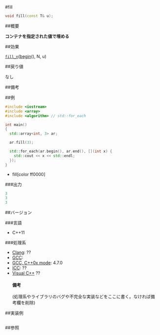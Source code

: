 #fill
```cpp
void fill(const T& u);
```

##概要

<b>コンテナを指定された値で埋める</b>


##効果

[`fill_n`](/reference/algorithm/fill_n.md)([begin](/reference/array/begin.md)(), N, u)

##戻り値

なし


##備考



##例

```cpp
#include <iostream>
#include <array>
#include <algorithm> // std::for_each

int main()
{
  std::array<int, 3> ar;

  ar.fill(3);

  std::for_each(ar.begin(), ar.end(), [](int x) {
    std::cout << x << std::endl;
  });
}
```
* fill[color ff0000]

###出力

```cpp
3
3
3
```

##バージョン


###言語


- C++11



###処理系

- [Clang](/implementation#clang.md): ??
- [GCC](/implementation#gcc.md): 
- [GCC, C++0x mode](/implementation#gcc.md): 4.7.0
- [ICC](/implementation#icc.md): ??
- [Visual C++](/implementation#visual_cpp.md) ??<h4>備考</h4>
(処理系やライブラリのバグや不完全な実装などをここに書く。なければ備考欄を削除)



##実装例

```cpp
```

##参照
```